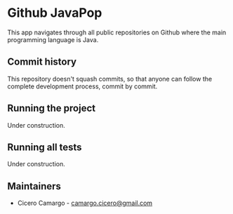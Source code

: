 # Github JavaPop
This app navigates through all public repositories on Github where the main programming language is Java.

## Commit history
This repository doesn't squash commits, so that anyone can follow the complete development process, commit by commit.

## Running the project
Under construction.

## Running all tests
Under construction.

## Maintainers
* Cicero Camargo - camargo.cicero@gmail.com
